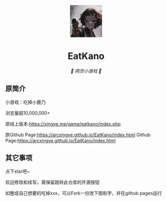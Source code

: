 <p align="center">
  <a href="https://xingye.me/game/eatkano"><img src="https://github.com/arcxingye/EatKano/blob/main/static/image/ClickBefore.png?raw=true" width="100" height="100" alt="EatKano"></a>
</p>
<div align="center">

# EatKano

_🦌 网页小游戏 🥛_

</div>


## 原简介

小游戏：吃掉小鹿乃

浏览量超10,000,000+

原线上版本:https://xingye.me/game/eatkano/index.php

原Github Page:https://arcxingye.github.io/EatKano/index.html
Github Page:https://arcxingye.github.io/EatKano/index.html

## 其它事项

点下star吧~

欢迎修改和续写，需保留跳转此仓库的开源按钮

如整成自己想要的吃掉xxx，可以Fork一份改下图和字，并在github pages运行
